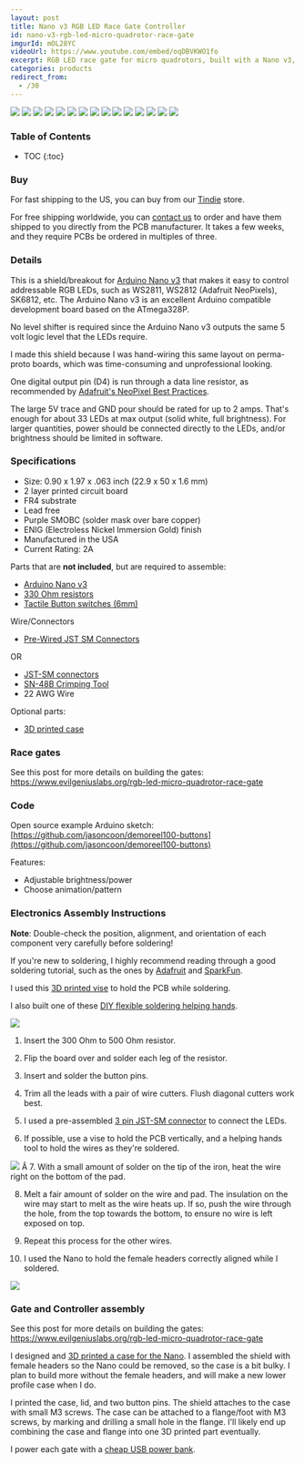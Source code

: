 ```yaml
---
layout: post
title: Nano v3 RGB LED Race Gate Controller
id: nano-v3-rgb-led-micro-quadrotor-race-gate
imgurId: mOL28YC
videoUrl: https://www.youtube.com/embed/oqDBVKWO1fo
excerpt: RGB LED race gate for micro quadrotors, built with a Nano v3, 120 NeoPixel strip, PEX pipe, and FastLED.
categories: products
redirect_from:
  - /30
---
```


<div class="row">
  <a href="https://i.imgur.com/LP60W0A" target="_blank"><img src="https://i.imgur.com/LP60W0A.jpg" class="col-sm-4 col-xs-12" /></a>
  <a href="https://i.imgur.com/KDue2cs.gif" target="_blank"><img src="https://i.imgur.com/KDue2cs.gif" class="col-sm-4 col-xs-12" /></a>
  <a href="https://i.imgur.com/mOL28YC" target="_blank"><img src="https://i.imgur.com/mOL28YC.gif" class="col-sm-4 col-xs-12" /></a>
  <a href="https://i.imgur.com/VLQ5fCV" target="_blank"><img src="https://i.imgur.com/VLQ5fCV.gif" class="col-sm-4 col-xs-12" /></a>
  <a href="https://i.imgur.com/WNybN7b.mp4" target="_blank"><img src="https://i.imgur.com/V9kHfCS.gif" class="col-sm-4 col-xs-12" /></a>
  <a href="https://i.imgur.com/M060Hxu.jpg" target="_blank"><img src="https://i.imgur.com/M060Hxu.jpg" class="col-sm-4 col-xs-12" /></a>
  <a href="https://i.imgur.com/HSkjbnz.jpg" target="_blank"><img src="https://i.imgur.com/HSkjbnz.jpg" class="col-sm-4 col-xs-12" /></a>
  <a href="https://i.imgur.com/sMUO99b.jpg" target="_blank"><img src="https://i.imgur.com/sMUO99b.jpg" class="col-sm-4 col-xs-12" /></a>
  <a href="https://i.imgur.com/JWSIr2c.jpg" target="_blank"><img src="https://i.imgur.com/JWSIr2c.jpg" class="col-sm-4 col-xs-12" /></a>
  <a href="https://i.imgur.com/9aP8yPQ.jpg" target="_blank"><img src="https://i.imgur.com/9aP8yPQ.jpg" class="col-sm-4 col-xs-12" /></a>
  <a href="https://i.imgur.com/2x4a5ya.jpg" target="_blank"><img src="https://i.imgur.com/2x4a5ya.jpg" class="col-sm-4 col-xs-12" /></a>
  <a href="https://i.imgur.com/FZ5uncT.jpg" target="_blank"><img src="https://i.imgur.com/FZ5uncT.jpg" class="col-sm-4 col-xs-12" /></a>
  <a href="https://i.imgur.com/3SkGjEZ.jpg" target="_blank"><img src="https://i.imgur.com/3SkGjEZ.jpg" class="col-sm-4 col-xs-12" /></a>
  <a href="https://i.imgur.com/XNo0xSk.jpg" target="_blank"><img src="https://i.imgur.com/XNo0xSk.jpg" class="col-sm-4 col-xs-12" /></a>
  <a href="https://i.imgur.com/udk0QyR.jpg" target="_blank"><img src="https://i.imgur.com/udk0QyR.jpg" class="col-sm-4 col-xs-12" /></a>
</div>

<h3>Table of Contents</h3>

* TOC
{:toc}

### Buy

For fast shipping to the US, you can buy from our [Tindie](https://www.tindie.com/products/17138) store.

For free shipping worldwide, you can [contact us](/contact) to order and have them shipped to you directly from the PCB manufacturer.  It takes a few weeks, and they require PCBs be ordered in multiples of three.

### Details

This is a shield/breakout for [Arduino Nano v3](https://amzn.to/2YRa1lP) that makes it easy to control addressable RGB LEDs, such as WS2811, WS2812 (Adafruit NeoPixels), SK6812, etc. The Arduino Nano v3 is an excellent Arduino compatible development board based on the ATmega328P.

No level shifter is required since the Arduino Nano v3 outputs the same 5 volt logic level that the LEDs require.

I made this shield because I was hand-wiring this same layout on perma-proto boards, which was time-consuming and unprofessional looking.

One digital output pin (D4) is run through a data line resistor, as recommended by [Adafruit's NeoPixel Best Practices](https://learn.adafruit.com/adafruit-neopixel-uberguide/best-practices).

The large 5V trace and GND pour should be rated for up to 2 amps.  That's enough for about 33 LEDs at max output (solid white, full brightness).  For larger quantities, power should be connected directly to the LEDs, and/or brightness should be limited in software.

### Specifications

- Size: 0.90 x 1.97 x .063 inch (22.9 x 50 x 1.6 mm)
- 2 layer printed circuit board
- FR4 substrate
- Lead free
- Purple SMOBC (solder mask over bare copper)
- ENIG (Electroless Nickel Immersion Gold) finish
- Manufactured in the USA
- Current Rating: 2A

Parts that are **not included**, but are required to assemble:

- [Arduino Nano v3](https://amzn.to/2YRa1lP)
- [330 Ohm resistors](https://www.adafruit.com/product/2781)
- [Tactile Button switches (6mm)](https://www.adafruit.com/product/367)

Wire/Connectors

- [Pre-Wired JST SM Connectors](https://amzn.to/2P6qYEN)

OR

- [JST-SM connectors](https://amzn.to/2P7cvJ1)
- [SN-48B Crimping Tool](https://amzn.to/2P6YpHh)
- 22 AWG Wire

Optional parts:

- [3D printed case](https://www.thingiverse.com/thing:3200653)

### Race gates

See this post for more details on building the gates: https://www.evilgeniuslabs.org/rgb-led-micro-quadrotor-race-gate

### Code

Open source example Arduino sketch: [https://github.com/jasoncoon/demoreel100-buttons](https://github.com/jasoncoon/demoreel100-buttons)

Features:

* Adjustable brightness/power
* Choose animation/pattern

### Electronics Assembly Instructions

**Note**: Double-check the position, alignment, and orientation of each component very carefully before soldering!

If you're new to soldering, I highly recommend reading through a good soldering tutorial, such as the ones by [Adafruit](https://learn.adafruit.com/adafruit-guide-excellent-soldering) and [SparkFun](https://learn.sparkfun.com/tutorials/how-to-solder-through-hole-soldering).

I used this [3D printed vise](https://www.thingiverse.com/thing:2801942) to hold the PCB while soldering.

I also built one of these [DIY flexible soldering helping hands](http://www.instructables.com/id/DIY-Flexible-Soldering-Helping-Hand/).

<img src="https://i.imgur.com/HkRdXLb.jpg" class="img-responsive" />

1. Insert the 300 Ohm to 500 Ohm resistor.

2. Flip the board over and solder each leg of the resistor.

3. Insert and solder the button pins.

4. Trim all the leads with a pair of wire cutters.  Flush diagonal cutters work best.

5. I used a pre-assembled [3 pin JST-SM connector](https://amzn.to/2CWBL1G) to connect the LEDs.

6. If possible, use a vise to hold the PCB vertically, and a helping hands tool to hold the wires as they're soldered.
<img src="https://i.imgur.com/26X166P.jpg" class="img-responsive" />
Â
7. With a small amount of solder on the tip of the iron, heat the wire right on the bottom of the pad.

8. Melt a fair amount of solder on the wire and pad.  The insulation on the wire may start to melt as the wire heats up.  If so, push the wire through the hole, from the top towards the bottom, to ensure no wire is left exposed on top.

9. Repeat this process for the other wires.

10. I used the Nano to hold the female headers correctly aligned while I soldered.
<img src="https://i.imgur.com/A0Yvsf7.jpg" class="img-responsive" />

### Gate and Controller assembly

See this post for more details on building the gates: https://www.evilgeniuslabs.org/rgb-led-micro-quadrotor-race-gate

I designed and [3D printed a case for the Nano](https://www.thingiverse.com/thing:3200653).  I assembled the shield with female headers so the Nano could be removed, so the case is a bit bulky.  I plan to build more without the female headers, and will make a new lower profile case when I do.

I printed the case, lid, and two button pins.  The shield attaches to the case with small M3 screws.  The case can be attached to a flange/foot with M3 screws, by marking and drilling a small hole in the flange.  I'll likely end up combining the case and flange into one 3D printed part eventually.

I power each gate with a [cheap USB power bank](https://www.microcenter.com/product/488479/2600mah-power-bank---white).

